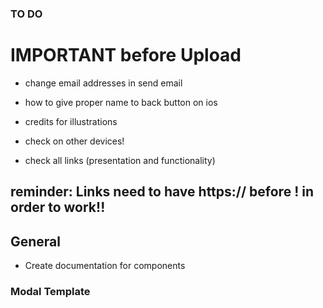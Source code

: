 ### TO DO

# IMPORTANT before Upload

- change email addresses in send email

- how to give proper name to back button on ios

- credits for illustrations

- check on other devices!

- check all links (presentation and functionality)

## reminder: Links need to have https:// before ! in order to work!!

## General

- Create documentation for components

### Modal Template

<!--
import React from 'react';

import {Modal} from 'react-native';
import Article from '../../components/articleComponents/article';
import ArticleHeader from '../../components/articleComponents/articleHeader';
import ArticleIllustration from '../../components/articleComponents/articleIllustration';
import ArticleSubHeader from '../../components/articleComponents/articleSubHeader';
import Paragraph from '../../components/articleComponents/paragraph';
import CloseButton from '../../components/buttons/closeButton';
import ScrollableScreenContainer from '../../components/scrollableScreen';

const Ausbildung = (props) => {
  return (
    <Modal visible={props.isVisible} animationType={'slide'}>
      <ScrollableScreenContainer>
        <CloseButton close={props.close} />
        <ArticleHeader></ArticleHeader>
        <ArticleIllustration image={require('')} />
        <Article>
          <ArticleSubHeader></ArticleSubHeader>
          <Paragraph></Paragraph>
        </Article>
      </ScrollableScreenContainer>
    </Modal>
  );
};

export default Ausbildung; -->
